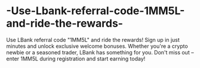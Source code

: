 # -Use-Lbank-referral-code-1MM5L-and-ride-the-rewards-
Use LBank referral code "1MM5L" and ride the rewards! Sign up in just minutes and unlock exclusive welcome bonuses. Whether you're a crypto newbie or a seasoned trader, LBank has something for you. Don't miss out – enter 1MM5L during registration and start earning today!
